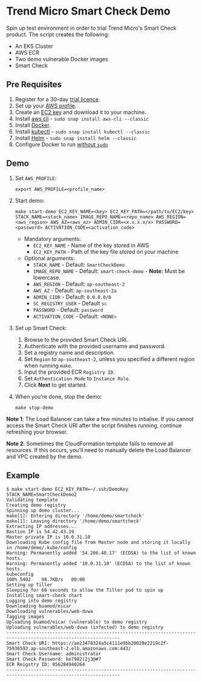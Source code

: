 # Trend Micro Smart Check Demo

Spin up test environment in order to trial Trend Micro's Smart Check product. The script creates the following:
* An EKS Cluster
* AWS ECR
* Two demo vulnerable Docker images
* Smart Check

## Pre Requisites

1. Register for a 30-day [trial licence](https://go2.trendmicro.com/geoip/trial-168).
2. Set up your [AWS profile](https://docs.aws.amazon.com/cli/latest/userguide/cli-configure-profiles.html).
3. Create an [EC2 key](https://docs.aws.amazon.com/AWSEC2/latest/UserGuide/ec2-key-pairs.html) and download it to your machine.
4. Install [aws cli](https://docs.aws.amazon.com/cli/latest/userguide/cli-chap-install.html) - `sudo snap install aws-cli --classic`
5. Install [Docker](https://docs.docker.com/install/linux/docker-ce/ubuntu/).
6. Install [kubectl](https://kubernetes.io/docs/tasks/tools/install-kubectl/) - `sudo snap install kubectl --classic`
7. Install [Helm](https://helm.sh/docs/using_helm/#installing-helm) - `sudo snap install helm --classic`
8. Configure Docker to run [without `sudo`](https://docs.docker.com/install/linux/linux-postinstall/)

## Demo
1. Set `AWS_PROFILE`:

	```
	export AWS_PROFILE=<profile_name>
	```

2. Start demo: 
	```
	make start-demo EC2_KEY_NAME=<key> EC2_KEY_PATH=</path/to/EC2/key> STACK_NAME=<stack_name> IMAGE_REPO_NAME=<repo_name> AWS_REGION=<aws_region> AWS_AZ=<aws_az> ADMIN_CIDR=<x.x.x.x/x> PASSWORD=<password> ACTIVATION_CODE=<activation_code>
	```

	* Mandatory arguments:
		* `EC2_KEY_NAME` - Name of the key stored in AWS 
		* `EC2_KEY_PATH` - Path of the key file stored on your machine
	* Optional arguments: 
		* `STACK_NAME` - Default: `SmartCheckDemo`
		* `IMAGE_REPO_NAME` - Default: `smart-check-demo` - **Note:** Must be lowercase.
		* `AWS_REGION` - Default: `ap-southeast-2`
		* `AWS_AZ` - Default: `ap-southeast-2a`
		* `ADMIN_CIDR` - Default: `0.0.0.0/0`
		* `SC_REGISTRY_USER` - Default `sc`
		* `PASSWORD` - Default: `password`
		* `ACTIVATION_CODE` - Default: `<NONE>`

3. Set up Smart Check:
	1. Browse to the provided Smart Check URI.
	2. Authenticate with the provided username and password.
	3. Set a registry name and description.
	5. Set `Region` to `ap-southeast-2`, unless you specified a different region when running `make`.
	6. Input the provided ECR `Registry ID`.
	7. Set `Authentication Mode` to `Instance Role`.
	8. Click **Next** to get started.

5. When you're done, stop the demo:
	```
	make stop-demo
	```

**Note 1**: The Load Balancer can take a few minutes to intialise. If you cannot access the Smart Check URI after the script finishes running, continue refreshing your browser. 

**Note 2**: Sometimes the CloudFormation template fails to remove all resources. If this occurs, you'll need to manually delete the Load Balancer and VPC created by the demo.

## Example

```
$ make start-demo EC2_KEY_PATH=~/.ssh/DemoKey STACK_NAME=SmartCheckDemo2
Validating template
Creating demo registry
Spinning up demo cluster...
make[1]: Entering directory '/home/demo/smartcheck'
make[1]: Leaving directory '/home/demo/smartcheck'
Extracting IP addresses...
Bastion IP is 54.42.43.19
Master private IP is 10.0.31.10
Downloading Kube config file from Master node and storing it locally in /home/demo/.kube/config
Warning: Permanently added '54.206.40.17' (ECDSA) to the list of known hosts.
Warning: Permanently added '10.0.31.10' (ECDSA) to the list of known hosts.
kubeconfig                                                                                                                                                                                                                                100% 5402    98.7KB/s   00:00    
Setting up Tiller
Sleeping for 60 seconds to allow the Tiller pod to spin up
Installing smart-check chart
Logging into demo registry
Downloading buamod/eicar
Downloading vulnerables/web-dvwa
Tagging images
Uploading buamod/eicar (vulnerable) to demo registry
Uploading vulnerables/web-dvwa (infected) to demo registry
----------------------------------------------------------------------------------------------------------------
Smart Check URI: https://ae23478324a5c4111e9bb20028e2219c2f-75936593.ap-southeast-2.elb.amazonaws.com:443/
Smart Check Username: administrator
Smart Check Password: ke7982(2j3@#7
ECR Reigstry ID: 856284940264
----------------------------------------------------------------------------------------------------------------
```